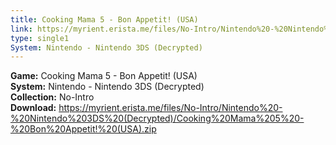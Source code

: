 ```yaml
---
title: Cooking Mama 5 - Bon Appetit! (USA)
link: https://myrient.erista.me/files/No-Intro/Nintendo%20-%20Nintendo%203DS%20(Decrypted)/Cooking%20Mama%205%20-%20Bon%20Appetit!%20(USA).zip
type: single1
System: Nintendo - Nintendo 3DS (Decrypted)
---
```

<b>Game:</b> Cooking Mama 5 - Bon Appetit! (USA)<br>
<b>System:</b> Nintendo - Nintendo 3DS (Decrypted)<br>
<b>Collection:</b> No-Intro<br>
<b>Download:</b> https://myrient.erista.me/files/No-Intro/Nintendo%20-%20Nintendo%203DS%20(Decrypted)/Cooking%20Mama%205%20-%20Bon%20Appetit!%20(USA).zip